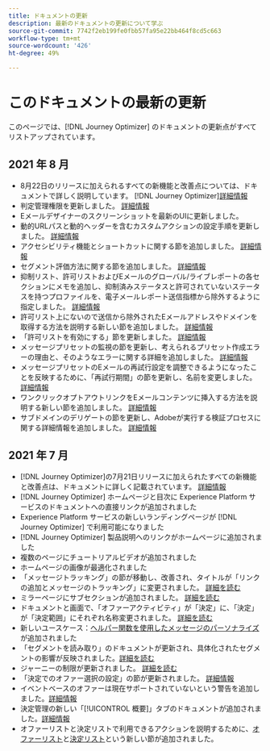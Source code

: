```yaml
---
title: ドキュメントの更新
description: 最新のドキュメントの更新について学ぶ
source-git-commit: 7742f2eb199fe0fbb57fa95e22bb464f8cd5c663
workflow-type: tm+mt
source-wordcount: '426'
ht-degree: 49%

---
```



# このドキュメントの最新の更新

このページでは、[!DNL Journey Optimizer] のドキュメントの更新点がすべてリストアップされています。

## 2021 年 8 月

* 8月22日のリリースに加えられるすべての新機能と改善点については、ドキュメントで詳しく説明しています。 [!DNL Journey Optimizer][詳細情報](release-notes.md)
* 判定管理権限を更新しました。 [詳細情報](administration/ootb-product-profiles.md)
* Eメールデザイナーのスクリーンショットを最新のUIに更新しました。
* 動的URLパスと動的ヘッダーを含むカスタムアクションの設定手順を更新しました。 [詳細情報](action/about-custom-action-configuration.md#url-configuration)
* アクセシビリティ機能とショートカットに関する節を追加しました。 [詳細情報](user-interface.md#accessibility)
* セグメント評価方法に関する節を追加しました。 [詳細情報](segment/about-segments.md#evaluation-method-in-journey-optimizer)
* 抑制リスト、許可リストおよびEメールのグローバル/ライブレポートの各セクションにメモを追加し、抑制済みステータスと許可されていないステータスを持つプロファイルを、電子メールレポート送信指標から除外するように指定しました。 [詳細情報](reports/email-global-report.md)
* 許可リスト上にないので送信から除外されたEメールアドレスやドメインを取得する方法を説明する新しい節を追加しました。 [詳細情報](allow-list.md#reporting)
* 「許可リストを有効にする」節を更新しました。 [詳細情報](allow-list.md#enable-allow-list)
* メッセージプリセットの監視の節を更新し、考えられるプリセット作成エラーの理由と、そのようなエラーに関する詳細を追加しました。 [詳細情報](configuration/message-presets.md#monitor-message-presets)
* メッセージプリセットのEメールの再試行設定を調整できるようになったことを反映するために、「再試行期間」の節を更新し、名前を変更しました。 [詳細情報](configuration/retries.md#retry-duration)
* ワンクリックオプトアウトリンクをEメールコンテンツに挿入する方法を説明する新しい節を追加しました。 [詳細情報](message-tracking.md#one-click-opt-out-link)
* サブドメインのデリゲートの節を更新し、Adobeが実行する検証プロセスに関する詳細情報を追加しました。 [詳細情報](configuration/delegate-subdomain.md#subdomain-validation)

<!--* Added a section to describe how to manually add email addresses and domains to the suppression list. [Read more](configuration/manage-suppression-list.md#add-addresses-and-domains)-->


## 2021 年 7 月

* [!DNL Journey Optimizer]の7月21日リリースに加えられたすべての新機能と改善点は、ドキュメントに詳しく記載されています。 [詳細情報](release-notes.md)
* [!DNL Journey Optimizer] ホームページと目次に Experience Platform サービスのドキュメントへの直接リンクが追加されました
* Experience Platform サービスの新しいランディングページが [!DNL Journey Optimizer] で利用可能になりました 
* [!DNL Journey Optimizer] 製品説明へのリンクがホームページに追加されました
* 複数のページにチュートリアルビデオが追加されました
* ホームページの画像が最適化されました
* 「メッセージトラッキング」の節が移動し、改善され、タイトルが「リンクの追加とメッセージのトラッキング」に変更されました。 [詳細を読む](message-tracking.md)
* ミラーページにサブセクションが追加されました。 [詳細を読む](message-tracking.md#mirror-page)
* ドキュメントと画面で、「オファーアクティビティ」が「決定」に、「決定」が「決定範囲」にそれぞれ名称変更されました。 [詳細を読む](offers/get-started/starting-offer-decisioning.md)
* 新しいユースケース：[ヘルパー関数を使用したメッセージのパーソナライズ](personalization/personalization-use-case-helper-functions.md)が追加されました
* 「セグメントを読み取り」のドキュメントが更新され、具体化されたセグメントの影響が反映されました。[詳細を読む](building-journeys/read-segment.md)
* ジャーニーの制限が更新されました。 [詳細を読む](building-journeys/limitations.md)
* 「決定でのオファー選択の設定」の節が更新されました。 [詳細情報](offers/offer-activities/configure-offer-selection.md)
* イベントベースのオファーは現在サポートされていないという警告を追加しました。[詳細情報](offers/offer-library/creating-personalized-offers.md#eligibility)
* 決定管理の新しい「[!UICONTROL 概要]」タブのドキュメントが追加されました。[詳細情報](offers/get-started/user-interface.md#overview)
* オファーリストと決定リストで利用できるアクションを説明するために、[オファーリスト](offers/offer-library/creating-personalized-offers.md#offer-list)と[決定リスト](offers/offer-activities/create-offer-activities.md#decision-list)という新しい節が追加されました。
